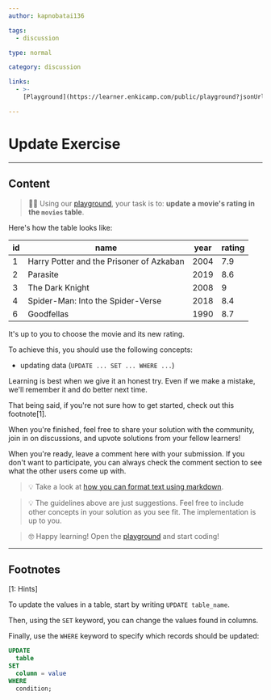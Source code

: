 ```yaml
---
author: kapnobatai136

tags:
  - discussion

type: normal

category: discussion

links:
  - >-
    [Playground](https://learner.enkicamp.com/public/playground?jsonUrl=https%3A%2F%2Fgist.githubusercontent.com%2Fkapnobatai137%2Fa41bb442321200a0ded3475100e5f9a9%2Fraw%2F000ef19e1786ccc4ca5f846ad98ef2b27b38c189%2Fsql-update-discussion-insight.json){website}

---
```


# Update Exercise

---

## Content

> 👩‍💻 Using our [playground](https://learn.enki.com/public/playground?jsonUrl=https://gist.githubusercontent.com/kapnobatai137/a41bb442321200a0ded3475100e5f9a9/raw/000ef19e1786ccc4ca5f846ad98ef2b27b38c189/sql-update-discussion-insight.json), your task is to: **update a movie's rating in the `movies` table**.

Here's how the table looks like:

| id | name                                     | year | rating |
|----|------------------------------------------|------|--------|
| 1  | Harry Potter and the Prisoner of Azkaban | 2004 | 7.9    |
| 2  | Parasite                                 | 2019 | 8.6    |
| 3  | The Dark Knight                          | 2008 | 9      |
| 4  | Spider-Man: Into the Spider-Verse        | 2018 | 8.4    |
| 6  | Goodfellas                               | 1990 | 8.7    |

It's up to you to choose the movie and its new rating.

To achieve this, you should use the following concepts:
- updating data (`UPDATE ... SET ... WHERE ...`)

Learning is best when we give it an honest try. Even if we make a mistake, we'll remember it and do better next time.

That being said, if you're not sure how to get started, check out this footnote[1].

When you're finished, feel free to share your solution with the community, join in on discussions, and upvote solutions from your fellow learners!

When you're ready, leave a comment here with your submission. If you don't want to participate, you can always check the comment section to see what the other users come up with.

> 💡 Take a look at [how you can format text using markdown](https://www.enki.com/glossary/general/markdown-formatting).

> 💡 The guidelines above are just suggestions. Feel free to include other concepts in your solution as you see fit. The implementation is up to you.

> 🤓 Happy learning! Open the [playground](https://learn.enki.com/public/playground?jsonUrl=https://gist.githubusercontent.com/kapnobatai137/a41bb442321200a0ded3475100e5f9a9/raw/000ef19e1786ccc4ca5f846ad98ef2b27b38c189/sql-update-discussion-insight.json) and start coding!

---

## Footnotes

[1: Hints]

To update the values in a table, start by writing `UPDATE table_name`.

Then, using the `SET` keyword, you can change the values found in columns.

Finally, use the `WHERE` keyword to specify which records should be updated:

```sql
UPDATE
  table
SET
  column = value
WHERE
  condition;
```